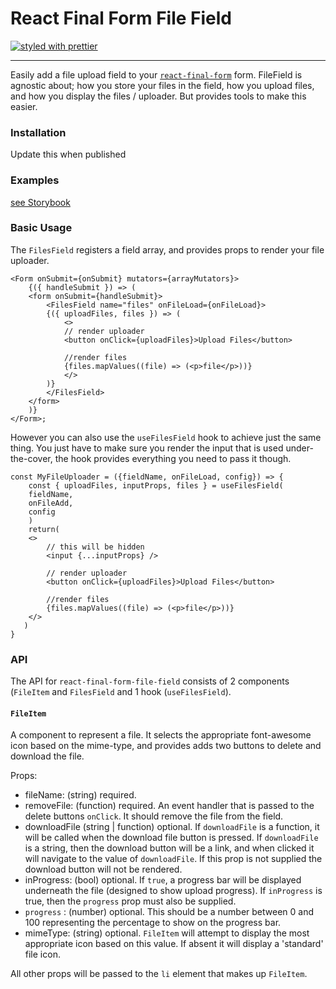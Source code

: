 # React Final Form File Field

[![styled with prettier](https://img.shields.io/badge/styled_with-prettier-ff69b4.svg)](https://github.com/prettier/prettier)

---

Easily add a file upload field to your [`react-final-form`](https://final-form.org/react) form. FileField is agnostic about; how you store your files in the field, how you upload files, and how you display the files / uploader. But provides tools to make this easier.

### Installation

Update this when published

### Examples

[see Storybook](https://tim-mccurrach.github.io/react-final-form-file-field/?path=/story/example-using-hooks--file-list)

### Basic Usage

The `FilesField` registers a field array, and provides props to render your file uploader.

```
<Form onSubmit={onSubmit} mutators={arrayMutators}>
    {({ handleSubmit }) => (
	<form onSubmit={handleSubmit}>
	    <FilesField name="files" onFileLoad={onFileLoad}>
		{({ uploadFiles, files }) => (
		    <>
			// render uploader
			<button onClick={uploadFiles}>Upload Files</button>

			//render files
			{files.mapValues((file) => (<p>file</p>))}
		    </>
		)}
	    </FilesField>
	</form>
    )}
</Form>;
```

However you can also use the `useFilesField` hook to achieve just the same thing. You just have to make sure you render the input that is used under-the-cover, the hook provides everything you need to pass it though.

```
const MyFileUploader = ({fieldName, onFileLoad, config}) => {
    const { uploadFiles, inputProps, files } = useFilesField(
	fieldName,
	onFileAdd,
	config
    )
    return(
	<>
	    // this will be hidden
	    <input {...inputProps} />

	    // render uploader
	    <button onClick={uploadFiles}>Upload Files</button>

	    //render files
	    {files.mapValues((file) => (<p>file</p>))}
	</>
   )
}
```

### API

The API for `react-final-form-file-field` consists of 2 components (`FileItem` and `FilesField` and 1 hook (`useFilesField`).

#### `FileItem`

A component to represent a file. It selects the appropriate font-awesome icon based on the mime-type, and provides adds two buttons to delete and download the file.

Props:

-   fileName: (string) required.
-   removeFile: (function) required. An event handler that is passed to the delete buttons `onClick`. It should remove the file from the field.
-   downloadFile (string | function) optional. If `downloadFile` is a function, it will be called when the download file button is pressed. If `downloadFile` is a string, then the download button will be a link, and when clicked it will navigate to the value of `downloadFile`. If this prop is not supplied the download button will not be rendered.
-   inProgress: (bool) optional. If `true`, a progress bar will be displayed underneath the file (designed to show upload progress). If `inProgress` is true, then the `progress` prop must also be supplied.
-   `progress` : (number) optional. This should be a number between 0 and 100 representing the percentage to show on the progress bar.
-   mimeType: (string) optional. `FileItem` will attempt to display the most appropriate icon based on this value. If absent it will display a 'standard' file icon.

All other props will be passed to the `li` element that makes up `FileItem`.
